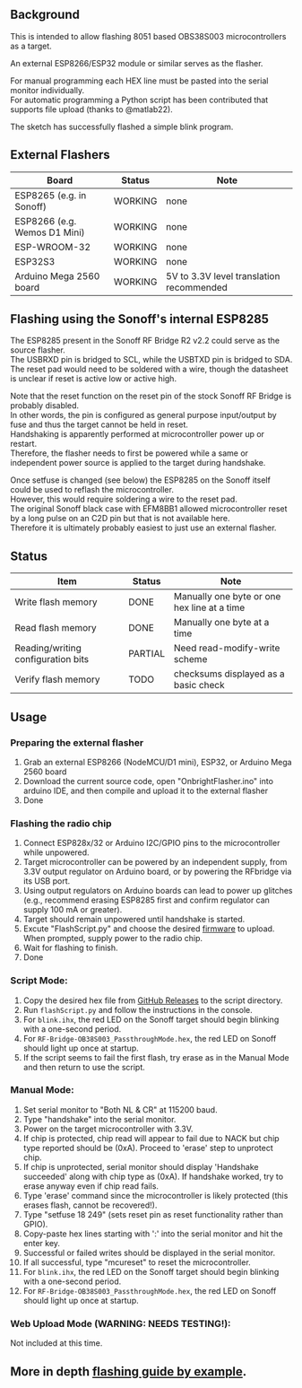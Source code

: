 ## Background
This is intended to allow flashing 8051 based OBS38S003 microcontrollers as a target.  

An external ESP8266/ESP32 module or similar serves as the flasher.

For manual programming each HEX line must be pasted into the serial monitor individually.  
For automatic programming a Python script has been contributed that supports file upload (thanks to @matlab22).  

The sketch has successfully flashed a simple blink program.  

## External Flashers
| Board | Status | Note | 
| ------------- | ------------- | ------------- | 
|  ESP8265 (e.g. in Sonoff) | WORKING  | none | 
|  ESP8266 (e.g. Wemos D1 Mini) | WORKING  | none | 
|  ESP-WROOM-32 | WORKING  | none | 
|  ESP32S3 | WORKING  | none | 
|  Arduino Mega 2560 board | WORKING | 5V to 3.3V level translation recommended |

## Flashing using the Sonoff's internal ESP8285
The ESP8285 present in the Sonoff RF Bridge R2 v2.2 could serve as the source flasher.  
The USBRXD pin is bridged to SCL, while the USBTXD pin is bridged to SDA.  
The reset pad would need to be soldered with a wire, though the datasheet is unclear if reset is active low or active high.  

Note that the reset function on the reset pin of the stock Sonoff RF Bridge is probably disabled.  
In other words, the pin is configured as general purpose input/output by fuse and thus the target cannot be held in reset.  
Handshaking is apparently performed at microcontroller power up or restart.  
Therefore, the flasher needs to first be powered while a same or independent power source is applied to the target during handshake.  

Once setfuse is changed (see below) the ESP8285 on the Sonoff itself could be used to reflash the microcontroller.  
However, this would require soldering a wire to the reset pad.  
The original Sonoff black case with EFM8BB1 allowed microcontroller reset by a long pulse on an C2D pin but that is not available here.  
Therefore it is ultimately probably easiest to just use an external flasher.  

## Status
| Item | Status | Note | 
| ------------- | ------------- | ------------- | 
|  Write flash memory | DONE  | Manually one byte or one hex line at a time | 
|  Read flash memory | DONE  | Manually one byte at a time | 
|  Reading/writing configuration bits | PARTIAL  | Need read-modify-write scheme | 
|  Verify flash memory | TODO  | checksums displayed as a basic check | 
## Usage

### Preparing the external flasher
1. Grab an external ESP8266 (NodeMCU/D1 mini), ESP32, or Arduino Mega 2560 board
2. Download the current source code, open "OnbrightFlasher.ino" into arduino IDE, and then compile and upload it to the external flasher
3. Done

### Flashing the radio chip
1. Connect ESP828x/32 or Arduino I2C/GPIO pins to the microcontroller while unpowered.  
2. Target microcontroller can be powered by an independent supply,  from 3.3V output regulator on Arduino board, or by powering the RFbridge via its USB port.  
3. Using output regulators on Arduino boards can lead to power up glitches (e.g., recommend erasing ESP8285 first and confirm regulator can supply 100 mA or greater).  
4. Target should remain unpowered until handshake is started.
5. Excute "FlashScript.py" and choose the desired [firmware](https://github.com/mightymos/RF-Bridge-OB38S003/releases/) to upload. When prompted, supply power to the radio chip.
6. Wait for flashing to finish.
7. Done


### Script Mode:
1. Copy the desired hex file from [GitHub Releases](https://github.com/mightymos/RF-Bridge-OB38S003/releases) to the script directory.
2. Run `flashScript.py` and follow the instructions in the console.
3. For `blink.ihx`, the red LED on the Sonoff target should begin blinking with a one-second period.
4. For `RF-Bridge-OB38S003_PassthroughMode.hex`, the red LED on Sonoff should light up once at startup.
5. If the script seems to fail the first flash, try erase as in the Manual Mode and then return to use the script.

### Manual Mode:

1. Set serial monitor to "Both NL & CR" at 115200 baud.
2. Type "handshake" into the serial monitor.
3. Power on the target microcontroller with 3.3V.
4. If chip is protected, chip read will appear to fail due to NACK but chip type reported should be (0xA). Proceed to 'erase' step to unprotect chip.
5. If chip is unprotected, serial monitor should display 'Handshake succeeded' along with chip type as (0xA). If handshake worked, try to erase anyway even if chip read fails.
6. Type 'erase' command since the microcontroller is likely protected (this erases flash, cannot be recovered!).
7. Type "setfuse 18 249" (sets reset pin as reset functionality rather than GPIO).
8. Copy-paste hex lines starting with ':' into the serial monitor and hit the enter key.
9. Successful or failed writes should be displayed in the serial monitor.
10. If all successful, type "mcureset" to reset the microcontroller.
11. For `blink.ihx`, the red LED on the Sonoff target should begin blinking with a one-second period.
12. For `RF-Bridge-OB38S003_PassthroughMode.hex`, the red LED on Sonoff should light up once at startup.


### Web Upload Mode (WARNING: NEEDS TESTING!):
Not included at this time.


## More in depth [flashing guide by example](flashing-guide-by-example.md). ##

